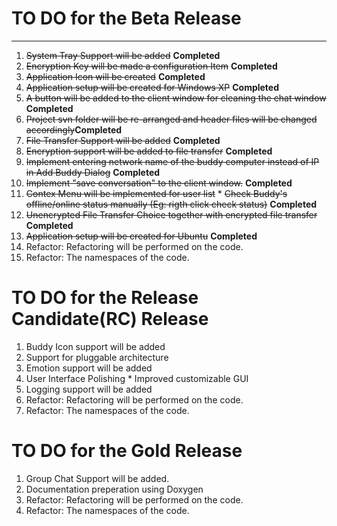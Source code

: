 # TO DO for the Beta Release #

---

  1. ~~System Tray Support will be added~~ **Completed**
  1. ~~Encryption Key will be made a configuration Item~~ **Completed**
  1. ~~Application Icon will be created~~ **Completed**
  1. ~~Application setup will be created for Windows XP~~ **Completed**
  1. ~~A button will be added to the client window for cleaning the chat window~~ **Completed**
  1. ~~Project svn folder will be re-arranged and header files will be changed accordingly~~**Completed**
  1. ~~File Transfer Support will be added~~ **Completed**
  1. ~~Encryption support will be added to file transfer~~ **Completed**
  1. ~~Implement entering network name of the buddy computer instead of IP in Add Buddy Dialog~~ **Completed**
  1. ~~Implement "save conversation" to the client window.~~ **Completed**
  1. ~~Contex Menu will be implemented for user list~~
    * ~~Check Buddy's offline/online status manually (Eg: rigth click check status)~~ **Completed**
  1. ~~Unencrypted File Transfer Choice together with encrypted file transfer~~ **Completed**
  1. ~~Application setup will be created for Ubuntu~~ **Completed**
  1. Refactor: Refactoring will be performed on the code.
  1. Refactor: The namespaces of the code.

# TO DO for the Release Candidate(RC) Release #

  1. Buddy Icon support will be added
  1. Support for pluggable architecture
  1. Emotion support will be added
  1. User Interface Polishing
    * Improved customizable GUI
  1. Logging support will be added
  1. Refactor: Refactoring will be performed on the code.
  1. Refactor: The namespaces of the code.

# TO DO for the Gold Release #
  1. Group Chat Support will be added.
  1. Documentation preperation using Doxygen
  1. Refactor: Refactoring will be performed on the code.
  1. Refactor: The namespaces of the code.